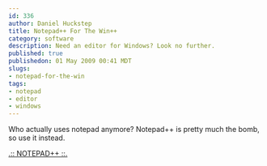 ```yaml
--- 
id: 336
author: Daniel Huckstep
title: Notepad++ For The Win++
category: software
description: Need an editor for Windows? Look no further.
published: true
publishedon: 01 May 2009 00:41 MDT
slugs: 
- notepad-for-the-win
tags: 
- notepad
- editor
- windows
---
```

Who actually uses notepad anymore? Notepad++ is pretty much the bomb, so
use it instead.

[.:: NOTEPAD++ ::.](http://notepad-plus.sourceforge.net/uk/site.htm)